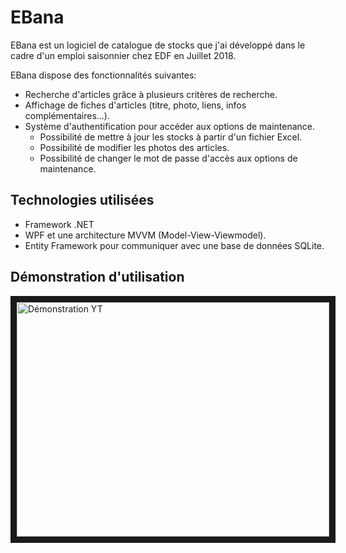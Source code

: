 # EBana
EBana est un logiciel de catalogue de stocks que j'ai développé dans le cadre d'un emploi saisonnier chez EDF en Juillet 2018.

EBana dispose des fonctionnalités suivantes:
  * Recherche d'articles grâce à plusieurs critères de recherche.
  * Affichage de fiches d'articles (titre, photo, liens, infos complémentaires...).
  * Système d'authentification pour accéder aux options de maintenance.
    * Possibilité de mettre à jour les stocks à partir d'un fichier Excel.
    * Possibilité de modifier les photos des articles.
    * Possibilité de changer le mot de passe d'accès aux options de maintenance.

## Technologies utilisées
  * Framework .NET
  * WPF et une architecture MVVM (Model-View-Viewmodel).
  * Entity Framework pour communiquer avec une base de données SQLite.


## Démonstration d'utilisation

<a href="http://www.youtube.com/watch?feature=player_embedded&v=4ZpS3fKIOhM" target="_blank">
<img src="http://img.youtube.com/vi/4ZpS3fKIOhM/0.jpg" alt="Démonstration YT" width="500" height="375" border="10" />
